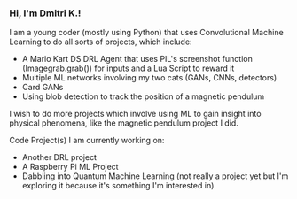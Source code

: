 ### Hi, I'm Dmitri K.!

I am a young coder (mostly using Python) that uses Convolutional Machine Learning to do all sorts of projects, which include:
 - A Mario Kart DS DRL Agent that uses PIL's screenshot function (Imagegrab.grab()) for inputs and a Lua Script to reward it
 - Multiple ML networks involving my two cats (GANs, CNNs, detectors)
 - Card GANs
 - Using blob detection to track the position of a magnetic pendulum

I wish to do more projects which involve using ML to gain insight into physical phenomena, like the magnetic pendulum project I did.

Code Project(s) I am currently working on:
 - Another DRL project
 - A Raspberry Pi ML Project
 - Dabbling into Quantum Machine Learning (not really a project yet but I'm exploring it because it's something I'm interested in)

